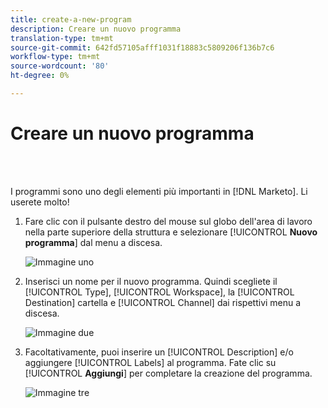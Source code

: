 ```yaml
---
title: create-a-new-program
description: Creare un nuovo programma
translation-type: tm+mt
source-git-commit: 642fd57105afff1031f18883c5809206f136b7c6
workflow-type: tm+mt
source-wordcount: '80'
ht-degree: 0%

---
```



# Creare un nuovo programma

<br> 

I programmi sono uno degli elementi più importanti in [!DNL Marketo]. Li userete molto!

1. Fare clic con il pulsante destro del mouse sul globo dell&#39;area di lavoro nella parte superiore della struttura e selezionare [!UICONTROL **Nuovo programma**] dal menu a discesa.

   ![Immagine uno](/help/sky/assets/programs/create-a-new-program/create-a-new-program-1.png)

1. Inserisci un nome per il nuovo programma. Quindi scegliete il [!UICONTROL Type], [!UICONTROL Workspace], la [!UICONTROL Destination] cartella e [!UICONTROL Channel] dai rispettivi menu a discesa.

   ![Immagine due](/help/sky/assets/programs/create-a-new-program/create-a-new-program-2.png)

1. Facoltativamente, puoi inserire un [!UICONTROL Description] e/o aggiungere [!UICONTROL Labels] al programma. Fate clic su [!UICONTROL **Aggiungi**] per completare la creazione del programma.

   ![Immagine tre](/help/sky/assets/programs/create-a-new-program/create-a-new-program-3.png)
